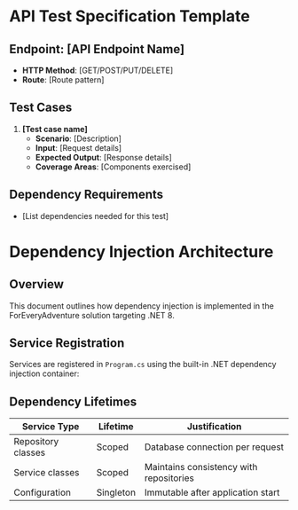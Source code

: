 # API Test Specification Template

## Endpoint: [API Endpoint Name]
- **HTTP Method**: [GET/POST/PUT/DELETE]
- **Route**: [Route pattern]

## Test Cases
1. **[Test case name]**
   - **Scenario**: [Description]
   - **Input**: [Request details]
   - **Expected Output**: [Response details]
   - **Coverage Areas**: [Components exercised]
   
## Dependency Requirements
- [List dependencies needed for this test]

# Dependency Injection Architecture

## Overview
This document outlines how dependency injection is implemented in the ForEveryAdventure solution targeting .NET 8.

## Service Registration
Services are registered in `Program.cs` using the built-in .NET dependency injection container:

## Dependency Lifetimes
| Service Type | Lifetime | Justification |
|--------------|----------|---------------|
| Repository classes | Scoped | Database connection per request |
| Service classes | Scoped | Maintains consistency with repositories |
| Configuration | Singleton | Immutable after application start |